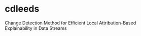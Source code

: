 # cdleeds
Change Detection Method for Efficient Local Attribution-Based Explainability in Data Streams 
